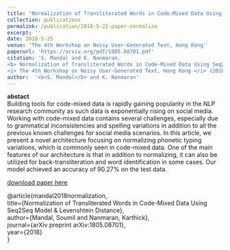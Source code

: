 ```yaml
---
title: "Normalization of Transliterated Words in Code-Mixed Data Using Seq2Seq Model & Levenshtein Distance"
collection: publications
permalink: /publication/2018-5-22-paper-normalize
excerpt: ''
date: 2018-5-25
venue: 'The 4th Workshop on Noisy User-Generated Text, Hong Kong'
paperurl: 'https://arxiv.org/pdf/1805.08701.pdf'
citation: 'S. Mandal and K. Nanmaran. 
<b> Normalization of Transliterated Words in Code-Mixed Data Using Seq2Seq Model & Levenshtein Distance </b>. 
<i> The 4th Workshop on Noisy User-Generated Text, Hong Kong </i> (2018).'
author:  '<b>S. Mandal</b> and K. Nanmaran'
---
```

<b>abstact</b><br>
Building tools for code-mixed data is rapidly gaining popularity in the NLP research community as such data is exponentially rising on social media. Working with code-mixed data contains several challenges, especially due to grammatical inconsistencies and spelling variations in addition to all the previous known challenges for social media scenarios. In this article, we present a novel architecture focusing on normalizing phonetic typing variations, which is commonly seen in code-mixed data. One of the main features of our architecture is that in addition to normalizing, it can also be utilized for back-transliteration and word identification in some cases. Our model achieved an accuracy of 90.27% on the test data.

[download paper here](https://arxiv.org/pdf/1805.08701.pdf)

@article{mandal2018normalization, <br>
  title={Normalization of Transliterated Words in Code-Mixed Data Using Seq2Seq Model \& Levenshtein Distance}, <br>
  author={Mandal, Soumil and Nanmaran, Karthick}, <br>
  journal={arXiv preprint arXiv:1805.08701}, <br>
  year={2018} <br>
}
